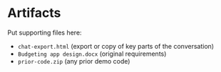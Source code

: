 # Artifacts

Put supporting files here:
- `chat-export.html` (export or copy of key parts of the conversation)
- `Budgeting app design.docx` (original requirements)
- `prior-code.zip` (any prior demo code)
